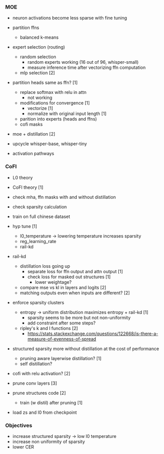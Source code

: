 ### MOE

- neuron activations become less sparse with fine tuning

- partition ffns
	- balanced k-means

- expert selection (routing)
	- random selection
		- random experts working (16 out of 96, whisper-small)
		- measure inference time after vectorizing ffn computation
	- mlp selection [2]

- partition heads same as ffn?  [1]
	- replace softmax with relu in attn
		- not working
	- modifications for convergence [1]
		- vectorize [1]
		- normalize with original input length [1]
	- parition into experts (heads and ffns)
	- cofi masks

- moe + distillation  [2]

- upcycle whisper-base, whisper-tiny

- activation pathways


### CoFI

- L0 theory
- CoFI theory [1]

- check mha, ffn masks with and without distillation
- check sparsity calculation

- train on full chinese dataset

- hyp tune [1]
	- l0_temperature -> lowering temperature increases sparsity
	- reg_learning_rate
	- rail-kd

- rail-kd
	- distillation loss going up
		- separate loss for ffn output and attn output [1]
		- check loss for masked out structures [1]
			- lower weightage?
	- compare mse vs kl in layers and logits [2]
	- matching outputs even when inputs are different? [2]

- enforce sparsity clusters 
	- entropy -> uniform distribution maximizes entropy + rail-kd [1]
		- sparsity seems to be more but not non-uniformity
		- add constraint after some steps?
	- ripley's k and l functions  [2]
		- https://stats.stackexchange.com/questions/122668/is-there-a-measure-of-evenness-of-spread

- structured sparsity more without distillation at the cost of performance
	- pruning aware layerwise distillation?  [1]
	- self distillation?

- cofi with relu activation? [2]

- prune conv layers [3]

- prune structures code [2]
	- train (w distil) after pruning [1]

- load zs and l0 from checkpoint


### Objectives

- increase structured sparsity -> low l0 temperature
- increase non uniformity of sparsity
- lower CER

